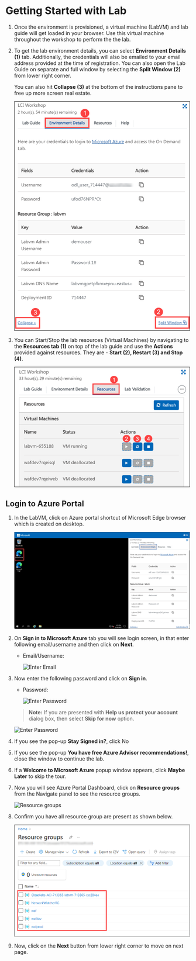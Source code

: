 # Getting Started with Lab

1. Once the environment is provisioned, a virtual machine (LabVM) and lab guide will get loaded in your browser. Use this virtual machine throughout the workshop to perform the the lab.


1. To get the lab environment details, you can select **Environment Details (1)** tab. Additionally, the credentials will also be emailed to your email address provided at the time of registration. You can also open the Lab Guide on separate and full window by selecting the **Split Window (2)** from lower right corner. 

   You can also hit **Collapse (3)** at the bottom of the instructions pane to free up more screen real estate.

   ![](./media/gs-08.png "Lab Environment")
 
1. You can Start/Stop the lab resources (Virtual Machines) by navigating to the **Resources tab (1)** on top of the lab guide and use the **Actions** provided against resources. They are - **Start (2), Restart (3) and Stop (4)**.

   ![](./media/gs-03.png "Lab Environment")

## Login to Azure Portal
1. In the LabVM, click on Azure portal shortcut of Microsoft Edge browser which is created on desktop.

   ![](./media/gs-07.png "Lab Environment")
   
1. On **Sign in to Microsoft Azure** tab you will see login screen, in that enter following email/username and then click on **Next**. 
   * Email/Username: <inject key="AzureAdUserEmail"></inject>
   
     ![](./media/image7.png "Enter Email")
     
1. Now enter the following password and click on **Sign in**.
   * Password: <inject key="AzureAdUserPassword"></inject>
   
     ![](./media/image8.png "Enter Password")
     
   >**Note:** If you are presented with **Help us protect your account** dialog box, then select **Skip for now** option.

       
    ![](./media/MFA.png "Enter Password")
  
1. If you see the pop-up **Stay Signed in?**, click No

1. If you see the pop-up **You have free Azure Advisor recommendations!**, close the window to continue the lab.

1. If a **Welcome to Microsoft Azure** popup window appears, click **Maybe Later** to skip the tour.
   
1. Now you will see Azure Portal Dashboard, click on **Resource groups** from the Navigate panel to see the resource groups.

    ![](./media/select-rg.png "Resource groups")
   
1. Confirm you have all resource group are present as shown below.

    ![](./media/gs-02.png "Resource groups")
   
1. Now, click on the **Next** button from lower right corner to move on next page.


